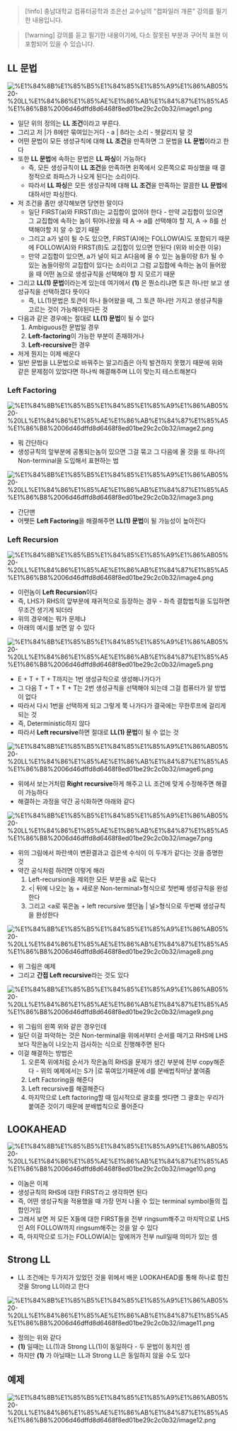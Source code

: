 > [!info] 충남대학교 컴퓨터공학과 조은선 교수님의 "컴파일러 개론" 강의를 필기한 내용입니다.

> [!warning] 강의를 듣고 필기한 내용이기에, 다소 잘못된 부분과 구어적 표현 이 포함되어 있을 수 있습니다.

## LL 문법

![%E1%84%8B%E1%85%B5%E1%84%85%E1%85%A9%E1%86%AB05%20-%20LL%E1%84%86%E1%85%AE%E1%86%AB%E1%84%87%E1%85%A5%E1%86%B8%2006d46dffd8d6468f8ed01be29c2c0b32/image1.png](compiler.fall.2021.cse.cnu.ac.kr/images/05_06d46dffd8d6468f8ed01be29c2c0b32/image1.png)

- 일단 위의 정의는 **LL 조건**이라고 부른다.
- 그리고 저 |가 ß에만 묶여있는거다 - a | ß라는 소리 - 헷갈리지 말 것
- 어떤 문법이 모든 생성규칙에 대해 **LL 조건**을 만족하면 그 문법을 **LL 문법**이라고 한다
- 또한 **LL 문법**에 속하는 문법은 **LL 파싱**이 가능하다
	- 즉, 모든 생성규칙이 **LL 조건**을 만족하면 왼쪽에서 오른쪽으로 파싱했을 때 결정적으로 좌파스가 나오게 된다는 소리이다.
	- 따라서 **LL 파싱**은 모든 생성규칙에 대해 **LL 조건**을 만족하는 깔끔한 **LL 문법**에 대하서만 파싱한다.
- 저 조건을 좀만 생각해보면 당연한 말이다
	- 일단 FIRST(a)와 FIRST(ß)는 교집합이 없어야 한다 - 만약 교집합이 있으면 그 교집합에 속하는 놈이 튀어나왔을 때 A → a를 선택해야 할 지, A → ß를 선택해야할 지 알 수 없기 때문
	- 그리고 a가 널이 될 수도 있으면, FIRST(A)에는 FOLLOW(A)도 포함되기 때문에 FOLLOW(A)와 FIRST(ß)도 교집합이 있으면 안된다 (위와 비슷한 이유)
	- 만약 교집합이 있으면, a가 널이 되고 A다음에 올 수 있는 놈들이랑 ß가 될 수 있는 놈들이랑의 교집합이 있다는 소리이고 그럼 교집합에 속하는 놈이 들어왔을 때 어떤 놈으로 생성규칙을 선택해야 할 지 모르기 때문
- 그리고 **LL(1) 문법**이라는게 있는데 여기에서 **(1)** 은 뭔소리냐면 토큰 하나만 보고 생성규칙을 선택하겠다 뜻이다
	- 즉, LL(1)문법은 토큰이 하나 들어왔을 때, 그 토큰 하나만 가지고 생성규칙을 고르는 것이 가능해야된다든 것
- 다음과 같은 경우에는 절대로 **LL(1) 문법**이 될 수 없다
	1. Ambiguous한 문법일 경우
	2. **Left-factoring**이 가능한 부분이 존재하거나
	3. **Left-recursive**한 경우
- 저게 뭔지는 이제 배운다
- 일반 문법을 LL문법으로 바꿔주는 알고리즘은 아직 발견하지 못했기 때문에 위와 같은 문제점이 있었다면 하나씩 해결해주며 LL이 맞는지 테스트해본다

### Left Factoring

![%E1%84%8B%E1%85%B5%E1%84%85%E1%85%A9%E1%86%AB05%20-%20LL%E1%84%86%E1%85%AE%E1%86%AB%E1%84%87%E1%85%A5%E1%86%B8%2006d46dffd8d6468f8ed01be29c2c0b32/image2.png](compiler.fall.2021.cse.cnu.ac.kr/images/05_06d46dffd8d6468f8ed01be29c2c0b32/image2.png)

- 뭐 간단하다
- 생성규칙의 앞부분에 공통되는놈이 있으면 그걸 묶고 그 다음에 올 것을 또 하나의 Non-terminal을 도입해서 표현하는 법

![%E1%84%8B%E1%85%B5%E1%84%85%E1%85%A9%E1%86%AB05%20-%20LL%E1%84%86%E1%85%AE%E1%86%AB%E1%84%87%E1%85%A5%E1%86%B8%2006d46dffd8d6468f8ed01be29c2c0b32/image3.png](compiler.fall.2021.cse.cnu.ac.kr/images/05_06d46dffd8d6468f8ed01be29c2c0b32/image3.png)

- 간단맨
- 어쨋든 **Left Factoring**을 해결해주면 **LL(1) 문법**이 될 가능성이 높아진다

### Left Recursion

![%E1%84%8B%E1%85%B5%E1%84%85%E1%85%A9%E1%86%AB05%20-%20LL%E1%84%86%E1%85%AE%E1%86%AB%E1%84%87%E1%85%A5%E1%86%B8%2006d46dffd8d6468f8ed01be29c2c0b32/image4.png](compiler.fall.2021.cse.cnu.ac.kr/images/05_06d46dffd8d6468f8ed01be29c2c0b32/image4.png)

- 이런놈이 **Left Recursion**이다
- 즉, LHS가 RHS의 앞부분에 재귀적으로 등장하는 경우 - 좌측 결합법칙을 도입하면 무조건 생기게 되더라
- 위의 경우에는 뭐가 문제냐
- 아래의 예시를 보면 알 수 있다

![%E1%84%8B%E1%85%B5%E1%84%85%E1%85%A9%E1%86%AB05%20-%20LL%E1%84%86%E1%85%AE%E1%86%AB%E1%84%87%E1%85%A5%E1%86%B8%2006d46dffd8d6468f8ed01be29c2c0b32/image5.png](compiler.fall.2021.cse.cnu.ac.kr/images/05_06d46dffd8d6468f8ed01be29c2c0b32/image5.png)

- E + T + T + T까지는 1번 생성규칙으로 생성해나가다가
- 그 다음 T + T + T + T는 2번 생성규칙을 선택해야 되는데 그걸 컴퓨터가 알 방법이 없다
- 따라서 다시 1번을 선택하게 되고 그렇게 쭉 나가다가 결국에는 무한루프에 걸리게 되는 것
- 즉, Deterministic하지 않다
- 따라서 **Left recursive**하면 절대로 **LL(1) 문법**이 될 수 없는 것

![%E1%84%8B%E1%85%B5%E1%84%85%E1%85%A9%E1%86%AB05%20-%20LL%E1%84%86%E1%85%AE%E1%86%AB%E1%84%87%E1%85%A5%E1%86%B8%2006d46dffd8d6468f8ed01be29c2c0b32/image6.png](compiler.fall.2021.cse.cnu.ac.kr/images/05_06d46dffd8d6468f8ed01be29c2c0b32/image6.png)

- 위에서 보는거처럼 **Right recursive**하게 해주고 LL 조건에 맞게 수정해주면 해결이 가능하다
- 해결하는 과정을 약간 공식화하면 아래와 같다

![%E1%84%8B%E1%85%B5%E1%84%85%E1%85%A9%E1%86%AB05%20-%20LL%E1%84%86%E1%85%AE%E1%86%AB%E1%84%87%E1%85%A5%E1%86%B8%2006d46dffd8d6468f8ed01be29c2c0b32/image7.png](compiler.fall.2021.cse.cnu.ac.kr/images/05_06d46dffd8d6468f8ed01be29c2c0b32/image7.png)

- 위의 그림에서 파란색이 변환결과고 검은색 수식이 이 두개가 같다는 것을 증명한 것
- 약간 공식처럼 하려면 이렇게 해라
	1. Left-recursion을 제외한 모든 부분을 a로 묶는다
	2. <| 뒤에 나오는 놈 + 새로운 Non-terminal>형식으로 첫번째 생성규칙을 완성 한다
	3. 그리고 <a로 묶은놈 + left recursive 했던놈 | 널>형식으로 두번째 생성규칙을 완성한다

![%E1%84%8B%E1%85%B5%E1%84%85%E1%85%A9%E1%86%AB05%20-%20LL%E1%84%86%E1%85%AE%E1%86%AB%E1%84%87%E1%85%A5%E1%86%B8%2006d46dffd8d6468f8ed01be29c2c0b32/image8.png](compiler.fall.2021.cse.cnu.ac.kr/images/05_06d46dffd8d6468f8ed01be29c2c0b32/image8.png)

- 위 그림은 예제
- 그리고 **간접 Left recursive**라는 것도 있다

![%E1%84%8B%E1%85%B5%E1%84%85%E1%85%A9%E1%86%AB05%20-%20LL%E1%84%86%E1%85%AE%E1%86%AB%E1%84%87%E1%85%A5%E1%86%B8%2006d46dffd8d6468f8ed01be29c2c0b32/image9.png](compiler.fall.2021.cse.cnu.ac.kr/images/05_06d46dffd8d6468f8ed01be29c2c0b32/image9.png)

- 위 그림의 왼쪽 위와 같은 경우인데
- 일단 이걸 파악하는 것은 Non-terminal을 위에서부터 순서를 매기고 RHS에 LHS보다 작은놈이 나오는지 검사하는 식으로 진행해주면 된다
- 이걸 해결하는 방법은
	1. 오른쪽 위에처럼 순서가 작은놈의 RHS을 문제가 생긴 부분에 전부 copy해준다 - 위의 예제에서는 S가 |로 묶여있기때문에 d를 분배법칙마냥 붙여줌
	2. Left Factoring을 해준다
	3. Left recursive를 해결해준다
	4. 마지막으로 Left factoring할 때 임시적으로 괄호를 썻다면 그 괄호는 우리가 붙여준 것이기 때문에 분배법칙으로 풀어준다

## LOOKAHEAD

![%E1%84%8B%E1%85%B5%E1%84%85%E1%85%A9%E1%86%AB05%20-%20LL%E1%84%86%E1%85%AE%E1%86%AB%E1%84%87%E1%85%A5%E1%86%B8%2006d46dffd8d6468f8ed01be29c2c0b32/image10.png](compiler.fall.2021.cse.cnu.ac.kr/images/05_06d46dffd8d6468f8ed01be29c2c0b32/image10.png)

- 이놈은 이제
- 생성규칙의 RHS에 대한 FIRST라고 생각하면 된다
- 즉, 어떤 생성규칙을 적용했을 때 가장 먼저 나올 수 있는 terminal symbol들의 집합인거임
- 그래서 보면 저 모든 X들에 대한 FIRST들을 전부 ringsum해주고 마지막으로 LHS인 A의 FOLLOW까지 ringsum해주는 것을 알 수 있다
- 즉, 마지막으로 드가는 FOLLOW(A)는 앞에꺼가 전부 null일때 의미가 있는 셈

## Strong LL

- LL 조건에는 두가지가 있었던 것을 위에서 배운 LOOKAHEAD를 통해 하나로 합친 것을 Strong LL이라고 한다

![%E1%84%8B%E1%85%B5%E1%84%85%E1%85%A9%E1%86%AB05%20-%20LL%E1%84%86%E1%85%AE%E1%86%AB%E1%84%87%E1%85%A5%E1%86%B8%2006d46dffd8d6468f8ed01be29c2c0b32/image11.png](compiler.fall.2021.cse.cnu.ac.kr/images/05_06d46dffd8d6468f8ed01be29c2c0b32/image11.png)

- 정의는 위와 같다
- **(1)** 일때는 LL(1)과 Strong LL(1)이 동일하다 - 두 문법이 동치인 셈
- 하지만 **(1)** 가 아닐때는 LL과 Strong LL은 동일하지 않을 수도 있다

## 예제

![%E1%84%8B%E1%85%B5%E1%84%85%E1%85%A9%E1%86%AB05%20-%20LL%E1%84%86%E1%85%AE%E1%86%AB%E1%84%87%E1%85%A5%E1%86%B8%2006d46dffd8d6468f8ed01be29c2c0b32/image12.png](compiler.fall.2021.cse.cnu.ac.kr/images/05_06d46dffd8d6468f8ed01be29c2c0b32/image12.png)